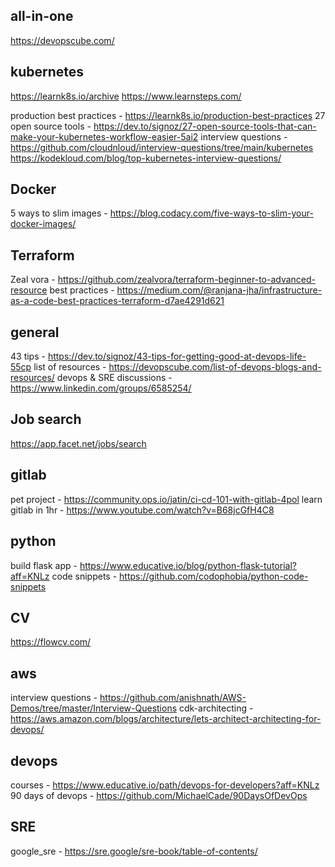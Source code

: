 ## all-in-one
https://devopscube.com/

## kubernetes
https://learnk8s.io/archive
https://www.learnsteps.com/

production best practices - https://learnk8s.io/production-best-practices
27 open source tools - https://dev.to/signoz/27-open-source-tools-that-can-make-your-kubernetes-workflow-easier-5ai2
interview questions - https://github.com/cloudnloud/interview-questions/tree/main/kubernetes
                      https://kodekloud.com/blog/top-kubernetes-interview-questions/

## Docker
5 ways to slim images - https://blog.codacy.com/five-ways-to-slim-your-docker-images/

## Terraform
Zeal vora - https://github.com/zealvora/terraform-beginner-to-advanced-resource
best practices - https://medium.com/@ranjana-jha/infrastructure-as-a-code-best-practices-terraform-d7ae4291d621

## general 
43 tips - https://dev.to/signoz/43-tips-for-getting-good-at-devops-life-55cp
list of resources - https://devopscube.com/list-of-devops-blogs-and-resources/
devops & SRE discussions - https://www.linkedin.com/groups/6585254/

## Job search
https://app.facet.net/jobs/search

## gitlab
pet project - https://community.ops.io/jatin/ci-cd-101-with-gitlab-4pol
learn gitlab in 1hr - https://www.youtube.com/watch?v=B68jcGfH4C8

## python
build flask app - https://www.educative.io/blog/python-flask-tutorial?aff=KNLz
code snippets - https://github.com/codophobia/python-code-snippets

## CV
https://flowcv.com/

## aws
interview questions - https://github.com/anishnath/AWS-Demos/tree/master/Interview-Questions
cdk-architecting - https://aws.amazon.com/blogs/architecture/lets-architect-architecting-for-devops/

## devops
courses - https://www.educative.io/path/devops-for-developers?aff=KNLz
90 days of devops - https://github.com/MichaelCade/90DaysOfDevOps

## SRE
google_sre - https://sre.google/sre-book/table-of-contents/
